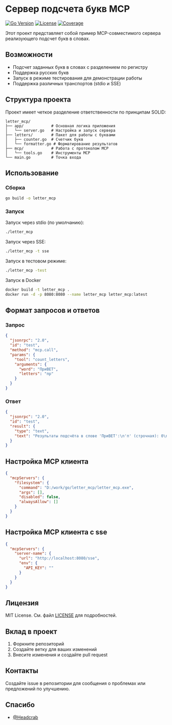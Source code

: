 # Сервер подсчета букв MCP

[![Go Version](https://img.shields.io/github/go-mod/go-version/Headcrab/letter_mcp)](https://go.dev)
[![License](https://img.shields.io/github/license/Headcrab/letter_mcp)](LICENSE)
[![Coverage](https://codecov.io/gh/Headcrab/letter_mcp/graph/badge.svg?token=WSRWMHXMTA)](https://codecov.io/gh/Headcrab/letter_mcp)

Этот проект представляет собой пример MCP-совместимого сервера реализующего  подсчет букв в словах.

## Возможности

- Подсчет заданных букв в словах с разделением по регистру
- Поддержка русских букв
- Запуск в режиме тестирования для демонстрации работы
- Поддержка различных транспортов (stdio и SSE)

## Структура проекта

Проект имеет четкое разделение ответственности по принципам SOLID:

```tree
letter_mcp/
├── app/            # Основная логика приложения
│   └── server.go   # Настройка и запуск сервера
├── letters/        # Пакет для работы с буквами
│   ├── counter.go  # Счетчик букв
│   └── formatter.go # Форматирование результатов
├── mcp/            # Работа с протоколом MCP
│   └── tools.go    # Инструменты MCP
└── main.go         # Точка входа
```

## Использование

### Сборка

```bash
go build -o letter_mcp
```

### Запуск

Запуск через stdio (по умолчанию):

```bash
./letter_mcp
```

Запуск через SSE:

```bash
./letter_mcp -t sse
```

Запуск в тестовом режиме:

```bash
./letter_mcp -test
```

Запуск в Docker

```bash
docker build -t letter_mcp .
docker run -d -p 8080:8080 --name letter_mcp letter_mcp:latest
```

## Формат запросов и ответов

### Запрос

```json
{
  "jsonrpc": "2.0",
  "id": "test",
  "method": "mcp.call",
  "params": {
    "tool": "count_letters",
    "arguments": {
      "word": "ПриВЕТ",
      "letters": "пр"
    }
  }
}
```

### Ответ

```json
{
  "jsonrpc": "2.0",
  "id": "test",
  "result": {
    "type": "text",
    "text": "Результаты подсчёта в слове 'ПриВЕТ':\n'п' (строчная): 0\n'П' (заглавная): 1\n'п' (всего): 1\n\n'р' (строчная): 1\n'Р' (заглавная): 0\n'р' (всего): 1\n\n"
  }
}
```

## Настройка MCP клиента

```json
{
  "mcpServers": {
    "filesystem": {
      "command": "D:/work/go/letter_mcp/letter_mcp.exe",
      "args": [],
      "disabled": false,
      "alwaysAllow": []
    }
  }
}
```

## Настройка MCP клиента c sse

```json
{
  "mcpServers": {
    "server-name": {
      "url": "http://localhost:8080/sse",
      "env": {
        "API_KEY": ""
      }
    }
  }
}
```

## Лицензия

MIT License. См. файл [LICENSE](LICENSE) для подробностей.

## Вклад в проект

1. Форкните репозиторий
2. Создайте ветку для ваших изменений
3. Внесите изменения и создайте pull request

## Контакты

Создайте issue в репозитории для сообщения о проблемах или предложений по улучшению.

## Спасибо

- [@Headcrab](https://github.com/Headcrab)

